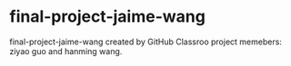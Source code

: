# final-project-jaime-wang
final-project-jaime-wang created by GitHub Classroo
project memebers: ziyao guo and hanming wang.
